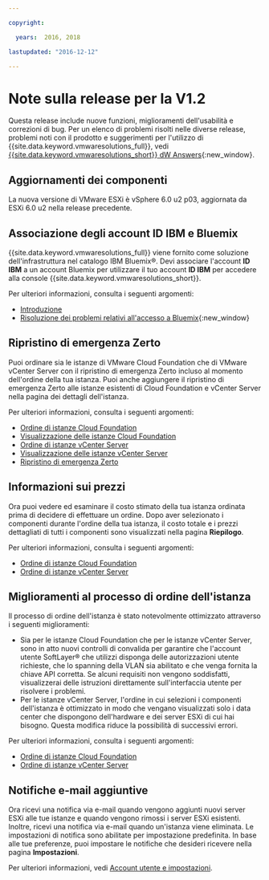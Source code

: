 ```yaml
---

copyright:

  years:  2016, 2018

lastupdated: "2016-12-12"

---
```


# Note sulla release per la V1.2

Questa release include nuove funzioni, miglioramenti dell'usabilità e correzioni di bug. Per un elenco di problemi risolti nelle diverse release, problemi noti con il prodotto e suggerimenti per l'utilizzo di {{site.data.keyword.vmwaresolutions_full}}, vedi [{{site.data.keyword.vmwaresolutions_short}} dW Answers](https://developer.ibm.com/answers/topics/cloudvmw/){:new_window}.

## Aggiornamenti dei componenti

La nuova versione di VMware ESXi è vSphere 6.0 u2 p03, aggiornata da ESXi 6.0 u2 nella release precedente.

## Associazione degli account ID IBM e Bluemix

{{site.data.keyword.vmwaresolutions_full}} viene fornito come soluzione dell'infrastruttura nel catalogo IBM Bluemix®. Devi associare l'account **ID IBM** a un account Bluemix per utilizzare il tuo account **ID IBM** per accedere alla console {{site.data.keyword.vmwaresolutions_short}}.

Per ulteriori informazioni, consulta i seguenti argomenti:
* [Introduzione](../index.html)
* [Risoluzione dei problemi relativi all'accesso a Bluemix](../../../account/ts_accessing.html){:new_window}

## Ripristino di emergenza Zerto

Puoi ordinare sia le istanze di VMware Cloud Foundation che di VMware vCenter Server con il ripristino di emergenza Zerto incluso al momento dell'ordine della tua istanza. Puoi anche aggiungere il ripristino di emergenza Zerto alle istanze esistenti di Cloud Foundation e vCenter Server nella pagina dei dettagli dell'istanza.

Per ulteriori informazioni, consulta i seguenti argomenti:
* [Ordine di istanze Cloud Foundation](../sddc/sd_orderinginstance.html)
* [Visualizzazione delle istanze Cloud Foundation](../sddc/sd_viewinginstances.html)
* [Ordine di istanze vCenter Server](../vcenter/vc_orderinginstance.html)
* [Visualizzazione delle istanze vCenter Server](../vcenter/vc_viewinginstances.html)
* [Ripristino di emergenza Zerto](../services/addingzertodr.html)

## Informazioni sui prezzi

Ora puoi vedere ed esaminare il costo stimato della tua istanza ordinata prima di decidere di effettuare un ordine. Dopo aver selezionato i componenti durante l'ordine della tua istanza, il costo totale e i prezzi dettagliati di tutti i componenti sono visualizzati nella pagina **Riepilogo**.

Per ulteriori informazioni, consulta i seguenti argomenti:
* [Ordine di istanze Cloud Foundation](../sddc/sd_orderinginstance.html)
* [Ordine di istanze vCenter Server](../vcenter/vc_orderinginstance.html)

## Miglioramenti al processo di ordine dell'istanza

Il processo di ordine dell'istanza è stato notevolmente ottimizzato attraverso i seguenti miglioramenti:
* Sia per le istanze Cloud Foundation che per le istanze vCenter Server, sono in atto nuovi controlli di convalida per garantire che l'account utente SoftLayer® che utilizzi disponga delle autorizzazioni utente richieste, che lo spanning della VLAN sia abilitato e che venga fornita la chiave API corretta. Se alcuni requisiti non vengono soddisfatti, visualizzerai delle istruzioni direttamente sull'interfaccia utente per risolvere i problemi.
*  Per le istanze vCenter Server, l'ordine in cui selezioni i componenti dell'istanza è ottimizzato in modo che vengano visualizzati solo i data center che dispongono dell'hardware e dei server ESXi di cui hai bisogno. Questa modifica riduce la possibilità di successivi errori.

Per ulteriori informazioni, consulta i seguenti argomenti:
* [Ordine di istanze Cloud Foundation](../sddc/sd_orderinginstance.html)
* [Ordine di istanze vCenter Server](../vcenter/vc_orderinginstance.html)

## Notifiche e-mail aggiuntive

Ora ricevi una notifica via e-mail quando vengono aggiunti nuovi server ESXi alle tue istanze e quando vengono rimossi i server ESXi esistenti. Inoltre, ricevi una notifica via e-mail quando un'istanza viene eliminata. Le impostazioni di notifica sono abilitate per impostazione predefinita. In base alle tue preferenze, puoi impostare le notifiche che desideri ricevere nella pagina **Impostazioni**.

Per ulteriori informazioni, vedi [Account utente e impostazioni](useraccount.html).
